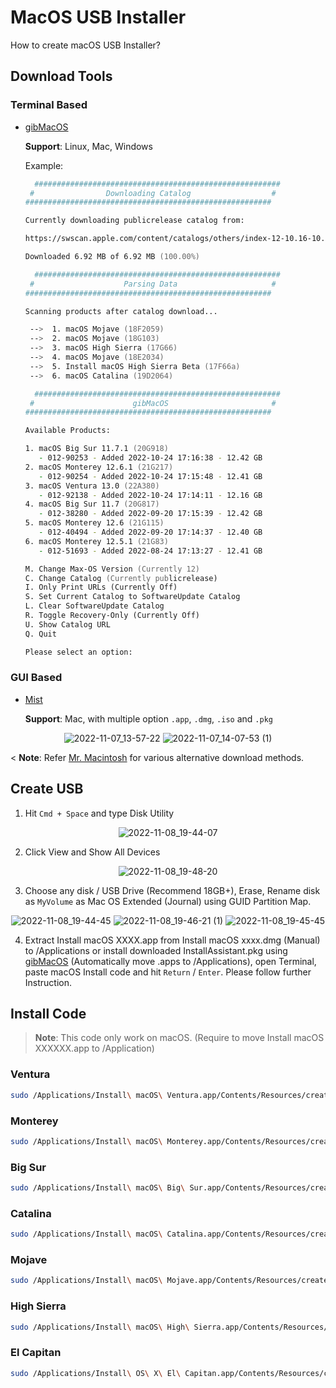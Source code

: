 # MacOS USB Installer
How to create macOS USB Installer?

## Download Tools

### Terminal Based

* [gibMacOS](https://github.com/corpnewt/gibMacOS)

  **Support**: Linux, Mac, Windows 

	Example:
	```zsh
	  #######################################################
	 #                Downloading Catalog                  #
	#######################################################
	
	Currently downloading publicrelease catalog from:
	
	https://swscan.apple.com/content/catalogs/others/index-12-10.16-10.15-10.14-10.13-10.12-10.11-10.10-10.9-mountainlion-lion-snowleopard-leopard.merged-1.sucatalog
	
	Downloaded 6.92 MB of 6.92 MB (100.00%)
	```
	```zsh
	  #######################################################
	 #                    Parsing Data                     #
	#######################################################
	
	Scanning products after catalog download...
	
	 -->  1. macOS Mojave (18F2059)
	 -->  2. macOS Mojave (18G103)
	 -->  3. macOS High Sierra (17G66)
	 -->  4. macOS Mojave (18E2034)
	 -->  5. Install macOS High Sierra Beta (17F66a)
	 -->  6. macOS Catalina (19D2064)
	```
	```zsh
	  #######################################################
	 #                      gibMacOS                       #
	#######################################################
	
	Available Products:
	
	1. macOS Big Sur 11.7.1 (20G918)
	   - 012-90253 - Added 2022-10-24 17:16:38 - 12.42 GB
	2. macOS Monterey 12.6.1 (21G217)
	   - 012-90254 - Added 2022-10-24 17:15:48 - 12.41 GB
	3. macOS Ventura 13.0 (22A380)
	   - 012-92138 - Added 2022-10-24 17:14:11 - 12.16 GB
	4. macOS Big Sur 11.7 (20G817)
	   - 012-38280 - Added 2022-09-20 17:15:39 - 12.42 GB
	5. macOS Monterey 12.6 (21G115)
	   - 012-40494 - Added 2022-09-20 17:14:37 - 12.40 GB
	6. macOS Monterey 12.5.1 (21G83)
	   - 012-51693 - Added 2022-08-24 17:13:27 - 12.41 GB
	
	M. Change Max-OS Version (Currently 12)
	C. Change Catalog (Currently publicrelease)
	I. Only Print URLs (Currently Off)
	S. Set Current Catalog to SoftwareUpdate Catalog
	L. Clear SoftwareUpdate Catalog
	R. Toggle Recovery-Only (Currently Off)
	U. Show Catalog URL
	Q. Quit
	
	Please select an option:  
	```

### GUI Based

* [Mist](https://github.com/ninxsoft/Mist)

  **Support**: Mac, with multiple option `.app`, `.dmg`, `.iso` and `.pkg`

<div align=center>

![2022-11-07_13-57-22](https://user-images.githubusercontent.com/72515939/200236489-583e706f-4390-4867-ad12-4b7a3af41bb3.png)
![2022-11-07_14-07-53 (1)](https://user-images.githubusercontent.com/72515939/200238406-34b183c2-6350-4af3-a509-3aa1b9b6fb47.png)

</div>

< **Note**: Refer [Mr. Macintosh](https://mrmacintosh.com/how-to-download-macos-catalina-mojave-or-high-sierra-full-installers/) for various alternative download methods.

## Create USB

1. Hit `Cmd + Space` and type Disk Utility

<div align=center>
	
![2022-11-08_19-44-07](https://user-images.githubusercontent.com/72515939/200556302-a123350b-b392-4b5e-8a55-84251240dd2c.png)
	
</div>	

2. Click View and Show All Devices

<div align=center>
	
![2022-11-08_19-48-20](https://user-images.githubusercontent.com/72515939/200556508-966a6215-2d54-4bde-a095-c2c9d457eb4b.png)
	
</div>

3. Choose any disk / USB Drive (Recommend 18GB+), Erase, Rename disk as `MyVolume` as Mac OS Extended (Journal) using GUID Partition Map.

<div align=center>
	
![2022-11-08_19-44-45](https://user-images.githubusercontent.com/72515939/200556573-1ca0e3f7-823d-4405-abb4-91de62ae61a3.png)
![2022-11-08_19-46-21 (1)](https://user-images.githubusercontent.com/72515939/200556663-d18f5f7d-38d6-4f3b-a27c-fcb02912f2d7.png)
![2022-11-08_19-45-45](https://user-images.githubusercontent.com/72515939/200556672-a05c61c7-f4ec-4fc4-b41f-1e4745faeca6.png)
	
</div>

4. Extract Install macOS XXXX.app from Install macOS xxxx.dmg (Manual) to /Applications or install downloaded InstallAssistant.pkg using [gibMacOS](https://github.com/corpnewt/gibMacOS) (Automatically move .apps to /Applications), open Terminal, paste macOS Install code and hit `Return` / `Enter`. Please follow further Instruction.

## Install Code 

> **Note**: This code only work on macOS. (Require to move Install macOS XXXXXX.app to /Application)

### Ventura
```zsh
sudo /Applications/Install\ macOS\ Ventura.app/Contents/Resources/createinstallmedia --volume /Volumes/MyVolume
```

### Monterey
```zsh
sudo /Applications/Install\ macOS\ Monterey.app/Contents/Resources/createinstallmedia --volume /Volumes/MyVolume
```

### Big Sur
```zsh
sudo /Applications/Install\ macOS\ Big\ Sur.app/Contents/Resources/createinstallmedia --volume /Volumes/MyVolume
```

### Catalina
```zsh
sudo /Applications/Install\ macOS\ Catalina.app/Contents/Resources/createinstallmedia --volume /Volumes/MyVolume
```

### Mojave
```zsh
sudo /Applications/Install\ macOS\ Mojave.app/Contents/Resources/createinstallmedia --volume /Volumes/MyVolume
```

### High Sierra
```zsh
sudo /Applications/Install\ macOS\ High\ Sierra.app/Contents/Resources/createinstallmedia --volume /Volumes/MyVolume
```

### El Capitan
```zsh
sudo /Applications/Install\ OS\ X\ El\ Capitan.app/Contents/Resources/createinstallmedia --volume /Volumes/MyVolume --applicationpath /Applications/Install\ OS\ X\ El\ Capitan.app
```
